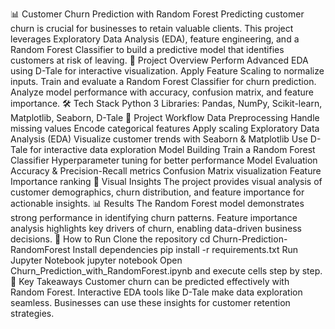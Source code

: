 📊 Customer Churn Prediction with Random Forest
Predicting customer churn is crucial for businesses to retain valuable clients. This project leverages Exploratory Data Analysis (EDA), feature engineering, and a Random Forest Classifier to build a predictive model that identifies customers at risk of leaving.
🚀 Project Overview
Perform Advanced EDA using D-Tale for interactive visualization.
Apply Feature Scaling to normalize inputs.
Train and evaluate a Random Forest Classifier for churn prediction.
Analyze model performance with accuracy, confusion matrix, and feature importance.
🛠️ Tech Stack
Python 3
Libraries: Pandas, NumPy, Scikit-learn, Matplotlib, Seaborn, D-Tale
📂 Project Workflow
Data Preprocessing
Handle missing values
Encode categorical features
Apply scaling
Exploratory Data Analysis (EDA)
Visualize customer trends with Seaborn & Matplotlib
Use D-Tale for interactive data exploration
Model Building
Train a Random Forest Classifier
Hyperparameter tuning for better performance
Model Evaluation
Accuracy & Precision-Recall metrics
Confusion Matrix visualization
Feature Importance ranking
📸 Visual Insights
The project provides visual analysis of customer demographics, churn distribution, and feature importance for actionable insights.
📊 Results
The Random Forest model demonstrates strong performance in identifying churn patterns.
Feature importance analysis highlights key drivers of churn, enabling data-driven business decisions.
📌 How to Run
Clone the repository
cd Churn-Prediction-RandomForest
Install dependencies
pip install -r requirements.txt
Run Jupyter Notebook
jupyter notebook
Open Churn_Prediction_with_RandomForest.ipynb and execute cells step by step.
🌟 Key Takeaways
Customer churn can be predicted effectively with Random Forest.
Interactive EDA tools like D-Tale make data exploration seamless.
Businesses can use these insights for customer retention strategies.
